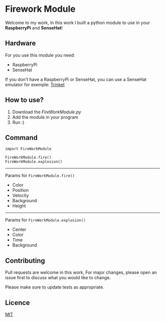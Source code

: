 # Firework Module

Welcome to my work, In this work I built a python module
to use in your __RaspberryPi__ and __SenseHat__!

## Hardware

For you use this module you need:
- RaspberryPi
- SenseHat

If you don't have a RaspberryPi or SenseHat, you can use a SenseHat
emulator for exemple: [Trinket](https://trinket.io/sense-hat)

## How to use?

1. Download the _FireWorkModule.py_
2. Add the module in your program
3. Run :)

## Command

```
import FireWorkModule

FireWorkModule.fire()
FireWorkModule.explosion()
```
***
Params for `FireWorkModule.fire()`
* Color
* Position
* Velocity
* Background
* Height
***
Params for `FireWorkModule.explosion()`
* Center
* Color
* Time
* Background


## Contributing

Pull requests are welcome in this work, For major changes, please open an issue first to discuss what you would like to change.

Please make sure to update tests as appropriate.

## Licence

[MIT](https://choosealicense.com/licenses/mit/)
